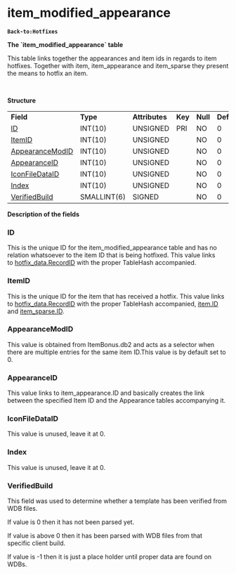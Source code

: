 # item\_modified\_appearance

**`Back-to:Hotfixes`**

**The \`item\_modified\_appearance\` table**

This table links together the appearances and item ids in regards to item hotfixes. Together with item, item\_appearance and item\_sparse they present the means to hotfix an item.

 

**Structure**

|                                                              |             |                |         |          |             |           |             |
|--------------------------------------------------------------|-------------|----------------|---------|----------|-------------|-----------|-------------|
| **Field**                                                    | **Type**    | **Attributes** | **Key** | **Null** | **Default** | **Extra** | **Comment** |
| [ID](#item_modified_appearance-ID)                           | INT(10)     | UNSIGNED       | PRI     | NO       | 0           |           |             |
| [ItemID](#item_modified_appearance-ItemID)                   | INT(10)     | UNSIGNED       |         | NO       | 0           |           |             |
| [AppearanceModID](#item_modified_appearance-AppearanceModID) | INT(10)     | UNSIGNED       |         | NO       | 0           |           |             |
| [AppearanceID](#item_modified_appearance-AppearanceID)       | INT(10)     | UNSIGNED       |         | NO       | 0           |           |             |
| [IconFileDataID](#item_modified_appearance-IconFileDataID)   | INT(10)     | UNSIGNED       |         | NO       | 0           |           |             |
| [Index](#item_modified_appearance-Index)                     | INT(10)     | UNSIGNED       |         | NO       | 0           |           |             |
| [VerifiedBuild](#item_modified_appearance-VerifiedBuild)     | SMALLINT(6) | SIGNED         |         | NO       | 0           |           |             |

**Description of the fields**

### ID

This is the unique ID for the item\_modified\_appearance table and has no relation whatsoever to the item ID that is being hotfixed.
This value links to [hotfix\_data.RecordID](hotfix_data#hotfix_data-hotfix_data-RecordID) with the proper TableHash accompanied.

### ItemID

This is the unique ID for the item that has received a hotfix.
This value links to [hotfix\_data.RecordID](hotfix_data_2130074.html#hotfix_data-hotfix_data-hotfix_data-RecordID) with the proper TableHash accompanied, [item.ID](hotfixes_item_2130073.html#hotfixes_item-hotfixes_item-ID) and [item\_sparse.ID](item_sparse#item_sparse-ID).

### AppearanceModID

This value is obtained from ItemBonus.db2 and acts as a selector when there are multiple entries for the same item ID.This value is by default set to 0.

### AppearanceID

This value links to item\_appearance.ID and basically creates the link between the specified Item ID and the Appearance tables accompanying it.

### IconFileDataID

This value is unused, leave it at 0.

### Index

This value is unused, leave it at 0.

### VerifiedBuild

This field was used to determine whether a template has been verified from WDB files.

If value is 0 then it has not been parsed yet.

If value is above 0 then it has been parsed with WDB files from that specific client build.

If value is -1 then it is just a place holder until proper data are found on WDBs.
